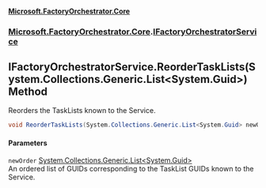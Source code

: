 #### [Microsoft.FactoryOrchestrator.Core](./Microsoft-FactoryOrchestrator-Core.md 'Microsoft.FactoryOrchestrator.Core')
### [Microsoft.FactoryOrchestrator.Core](./Microsoft-FactoryOrchestrator-Core.md 'Microsoft.FactoryOrchestrator.Core').[IFactoryOrchestratorService](./Microsoft-FactoryOrchestrator-Core-IFactoryOrchestratorService.md 'Microsoft.FactoryOrchestrator.Core.IFactoryOrchestratorService')
## IFactoryOrchestratorService.ReorderTaskLists(System.Collections.Generic.List&lt;System.Guid&gt;) Method
Reorders the TaskLists known to the Service.  
```csharp
void ReorderTaskLists(System.Collections.Generic.List<System.Guid> newOrder);
```
#### Parameters
<a name='Microsoft-FactoryOrchestrator-Core-IFactoryOrchestratorService-ReorderTaskLists(System-Collections-Generic-List-System-Guid-)-newOrder'></a>
`newOrder` [System.Collections.Generic.List&lt;](https://docs.microsoft.com/en-us/dotnet/api/System.Collections.Generic.List-1 'System.Collections.Generic.List')[System.Guid](https://docs.microsoft.com/en-us/dotnet/api/System.Guid 'System.Guid')[&gt;](https://docs.microsoft.com/en-us/dotnet/api/System.Collections.Generic.List-1 'System.Collections.Generic.List')  
An ordered list of GUIDs corresponding to the TaskList GUIDs known to the Service.  
  
